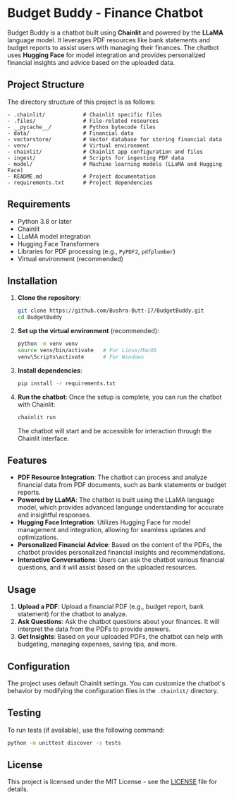 
# Budget Buddy - Finance Chatbot

Budget Buddy is a chatbot built using **Chainlit** and powered by the **LLaMA** language model. It leverages PDF resources like bank statements and budget reports to assist users with managing their finances. The chatbot uses **Hugging Face** for model integration and provides personalized financial insights and advice based on the uploaded data.

## Project Structure

The directory structure of this project is as follows:

```
- .chainlit/            # Chainlit specific files
- .files/               # File-related resources
- __pycache__/          # Python bytecode files
- data/                 # Financial data
- vectorstore/          # Vector database for storing financial data
- venv/                 # Virtual environment
- chainlit/             # Chainlit app configuration and files
- ingest/               # Scripts for ingesting PDF data
- model/                # Machine learning models (LLaMA and Hugging Face)
- README.md             # Project documentation
- requirements.txt      # Project dependencies
```

## Requirements

- Python 3.8 or later
- Chainlit
- LLaMA model integration
- Hugging Face Transformers
- Libraries for PDF processing (e.g., `PyPDF2`, `pdfplumber`)
- Virtual environment (recommended)

## Installation

1. **Clone the repository**:
   ```bash
   git clone https://github.com/Bushra-Butt-17/BudgetBuddy.git
   cd BudgetBuddy
   ```

2. **Set up the virtual environment** (recommended):
   ```bash
   python -m venv venv
   source venv/bin/activate   # For Linux/MacOS
   venv\Scripts\activate      # For Windows
   ```

3. **Install dependencies**:
   ```bash
   pip install -r requirements.txt
   ```

4. **Run the chatbot**:
   Once the setup is complete, you can run the chatbot with Chainlit:
   ```bash
   chainlit run
   ```

   The chatbot will start and be accessible for interaction through the Chainlit interface.

## Features

- **PDF Resource Integration**: The chatbot can process and analyze financial data from PDF documents, such as bank statements or budget reports.
- **Powered by LLaMA**: The chatbot is built using the LLaMA language model, which provides advanced language understanding for accurate and insightful responses.
- **Hugging Face Integration**: Utilizes Hugging Face for model management and integration, allowing for seamless updates and optimizations.
- **Personalized Financial Advice**: Based on the content of the PDFs, the chatbot provides personalized financial insights and recommendations.
- **Interactive Conversations**: Users can ask the chatbot various financial questions, and it will assist based on the uploaded resources.

## Usage

1. **Upload a PDF**: Upload a financial PDF (e.g., budget report, bank statement) for the chatbot to analyze.
2. **Ask Questions**: Ask the chatbot questions about your finances. It will interpret the data from the PDFs to provide answers.
3. **Get Insights**: Based on your uploaded PDFs, the chatbot can help with budgeting, managing expenses, saving tips, and more.

## Configuration

The project uses default Chainlit settings. You can customize the chatbot's behavior by modifying the configuration files in the `.chainlit/` directory.

## Testing

To run tests (if available), use the following command:

```bash
python -m unittest discover -s tests
```

## License

This project is licensed under the MIT License - see the [LICENSE](LICENSE) file for details.
```

